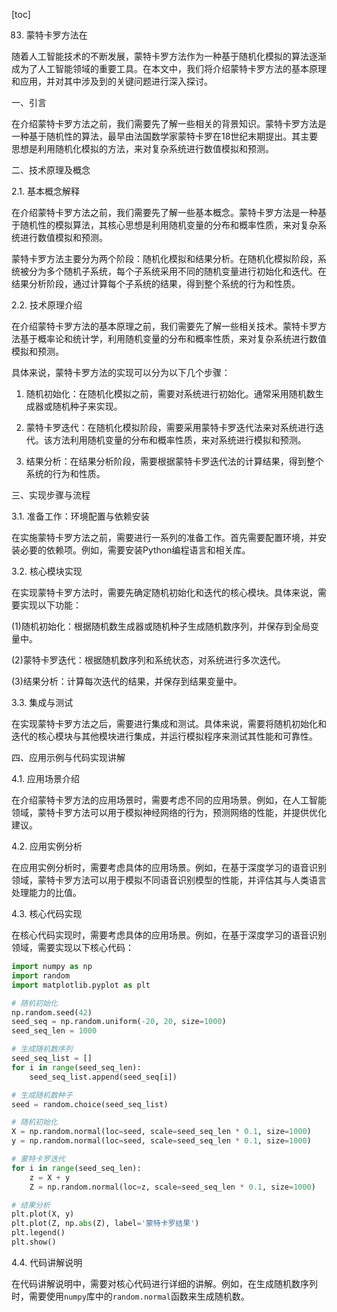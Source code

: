 
[toc]                    
                
                
83. 蒙特卡罗方法在

随着人工智能技术的不断发展，蒙特卡罗方法作为一种基于随机化模拟的算法逐渐成为了人工智能领域的重要工具。在本文中，我们将介绍蒙特卡罗方法的基本原理和应用，并对其中涉及到的关键问题进行深入探讨。

一、引言

在介绍蒙特卡罗方法之前，我们需要先了解一些相关的背景知识。蒙特卡罗方法是一种基于随机性的算法，最早由法国数学家蒙特卡罗在18世纪末期提出。其主要思想是利用随机化模拟的方法，来对复杂系统进行数值模拟和预测。

二、技术原理及概念

2.1. 基本概念解释

在介绍蒙特卡罗方法之前，我们需要先了解一些基本概念。蒙特卡罗方法是一种基于随机性的模拟算法，其核心思想是利用随机变量的分布和概率性质，来对复杂系统进行数值模拟和预测。

蒙特卡罗方法主要分为两个阶段：随机化模拟和结果分析。在随机化模拟阶段，系统被分为多个随机子系统，每个子系统采用不同的随机变量进行初始化和迭代。在结果分析阶段，通过计算每个子系统的结果，得到整个系统的行为和性质。

2.2. 技术原理介绍

在介绍蒙特卡罗方法的基本原理之前，我们需要先了解一些相关技术。蒙特卡罗方法基于概率论和统计学，利用随机变量的分布和概率性质，来对复杂系统进行数值模拟和预测。

具体来说，蒙特卡罗方法的实现可以分为以下几个步骤：

1. 随机初始化：在随机化模拟之前，需要对系统进行初始化。通常采用随机数生成器或随机种子来实现。

2. 蒙特卡罗迭代：在随机化模拟阶段，需要采用蒙特卡罗迭代法来对系统进行迭代。该方法利用随机变量的分布和概率性质，来对系统进行模拟和预测。

3. 结果分析：在结果分析阶段，需要根据蒙特卡罗迭代法的计算结果，得到整个系统的行为和性质。

三、实现步骤与流程

3.1. 准备工作：环境配置与依赖安装

在实施蒙特卡罗方法之前，需要进行一系列的准备工作。首先需要配置环境，并安装必要的依赖项。例如，需要安装Python编程语言和相关库。

3.2. 核心模块实现

在实现蒙特卡罗方法时，需要先确定随机初始化和迭代的核心模块。具体来说，需要实现以下功能：

(1)随机初始化：根据随机数生成器或随机种子生成随机数序列，并保存到全局变量中。

(2)蒙特卡罗迭代：根据随机数序列和系统状态，对系统进行多次迭代。

(3)结果分析：计算每次迭代的结果，并保存到结果变量中。

3.3. 集成与测试

在实现蒙特卡罗方法之后，需要进行集成和测试。具体来说，需要将随机初始化和迭代的核心模块与其他模块进行集成，并运行模拟程序来测试其性能和可靠性。

四、应用示例与代码实现讲解

4.1. 应用场景介绍

在介绍蒙特卡罗方法的应用场景时，需要考虑不同的应用场景。例如，在人工智能领域，蒙特卡罗方法可以用于模拟神经网络的行为，预测网络的性能，并提供优化建议。

4.2. 应用实例分析

在应用实例分析时，需要考虑具体的应用场景。例如，在基于深度学习的语音识别领域，蒙特卡罗方法可以用于模拟不同语音识别模型的性能，并评估其与人类语言处理能力的比值。

4.3. 核心代码实现

在核心代码实现时，需要考虑具体的应用场景。例如，在基于深度学习的语音识别领域，需要实现以下核心代码：

```python
import numpy as np
import random
import matplotlib.pyplot as plt

# 随机初始化
np.random.seed(42)
seed_seq = np.random.uniform(-20, 20, size=1000)
seed_seq_len = 1000

# 生成随机数序列
seed_seq_list = []
for i in range(seed_seq_len):
    seed_seq_list.append(seed_seq[i])

# 生成随机数种子
seed = random.choice(seed_seq_list)

# 随机初始化
X = np.random.normal(loc=seed, scale=seed_seq_len * 0.1, size=1000)
y = np.random.normal(loc=seed, scale=seed_seq_len * 0.1, size=1000)

# 蒙特卡罗迭代
for i in range(seed_seq_len):
    z = X + y
    Z = np.random.normal(loc=z, scale=seed_seq_len * 0.1, size=1000)

# 结果分析
plt.plot(X, y)
plt.plot(Z, np.abs(Z), label='蒙特卡罗结果')
plt.legend()
plt.show()
```

4.4. 代码讲解说明

在代码讲解说明中，需要对核心代码进行详细的讲解。例如，在生成随机数序列时，需要使用`numpy`库中的`random.normal`函数来生成随机数。


